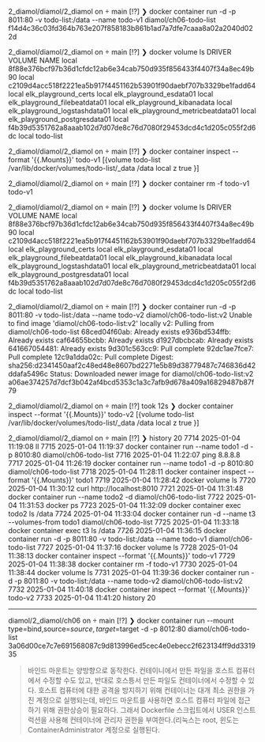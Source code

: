 2_diamol/diamol/2_diamol on  main [!?] ❯ docker container run -d -p 8011:80 -v todo-list:/data --name todo-v1 diamol/ch06-todo-list
f14d4c36c03fd364b763e207f858183b861b1ad7a7dfe7caaa8a02a2040d022d

2_diamol/diamol/2_diamol on  main [!?] ❯ docker volume ls
DRIVER    VOLUME NAME
local     8f88e376bcf97b36d1cfdc12ab6e34cab750d935f856433f4407f34a8ec49b90
local     c2109d4acc518f2221ea5b917f4451162b53901f90daebf707b3329be1fadd64
local     elk_playground_certs
local     elk_playground_esdata01
local     elk_playground_filebeatdata01
local     elk_playground_kibanadata
local     elk_playground_logstashdata01
local     elk_playground_metricbeatdata01
local     elk_playground_postgresdata01
local     f4b39d5351762a8aaab102d7d07de8c76d7080f29453dcd4c1d205c055f2d6dc
local     todo-list

2_diamol/diamol/2_diamol on  main [!?] ❯ docker container inspect --format '{{.Mounts}}' todo-v1
[{volume todo-list /var/lib/docker/volumes/todo-list/_data /data local z true }]

2_diamol/diamol/2_diamol on  main [!?] ❯ docker container rm -f todo-v1
todo-v1

2_diamol/diamol/2_diamol on  main [!?] ❯ docker volume ls
DRIVER    VOLUME NAME
local     8f88e376bcf97b36d1cfdc12ab6e34cab750d935f856433f4407f34a8ec49b90
local     c2109d4acc518f2221ea5b917f4451162b53901f90daebf707b3329be1fadd64
local     elk_playground_certs
local     elk_playground_esdata01
local     elk_playground_filebeatdata01
local     elk_playground_kibanadata
local     elk_playground_logstashdata01
local     elk_playground_metricbeatdata01
local     elk_playground_postgresdata01
local     f4b39d5351762a8aaab102d7d07de8c76d7080f29453dcd4c1d205c055f2d6dc
local     todo-list

2_diamol/diamol/2_diamol on  main [!?] ❯ docker container run -d -p 8011:80 -v todo-list:/data --name todo-v2 diamol/ch06-todo-list:v2
Unable to find image 'diamol/ch06-todo-list:v2' locally
v2: Pulling from diamol/ch06-todo-list
68ced04f60ab: Already exists
e936bd534ffb: Already exists
caf64655bcbb: Already exists
d1927dbcbcab: Already exists
641667054481: Already exists
9d301c563cc9: Pull complete
92dc1ae7fce7: Pull complete
12c9a1dda02c: Pull complete
Digest: sha256:d2341450aaf2c48ed48e8607bd2271e5b89d38779487c746836d42ddafa5496c
Status: Downloaded newer image for diamol/ch06-todo-list:v2
a06ae374257d7dcf3b042af4bcd5353c1a3c7afb9d678a409a16829487b87f79

2_diamol/diamol/2_diamol on  main [!?] took 12s ❯ docker container inspect --format '{{.Mounts}}' todo-v2
[{volume todo-list /var/lib/docker/volumes/todo-list/_data /data local z true }]

2_diamol/diamol/2_diamol on  main [!?] ❯ history 20
 7714  2025-01-04 11:19:08 ll
 7715  2025-01-04 11:19:37 docker container run --name todo1 -d -p 8010:80 diamol/ch06-todo-list
 7716  2025-01-04 11:22:07 ping 8.8.8.8
 7717  2025-01-04 11:26:19 docker container run --name todo1 -d -p 8010:80 diamol/ch06-todo-list
 7718  2025-01-04 11:28:11 docker container inspect --format '{{.Mounts}}' todo1
 7719  2025-01-04 11:28:42 docker volume ls
 7720  2025-01-04 11:30:12 curl http://localhost:8010
 7721  2025-01-04 11:31:48 docker container run --name todo2 -d  diamol/ch06-todo-list
 7722  2025-01-04 11:31:53 docker ps
 7723  2025-01-04 11:32:09 docker container exec todo2 ls /data
 7724  2025-01-04 11:33:04 docker container run -d --name t3 --volumes-from todo1 diamol/ch06-todo-list
 7725  2025-01-04 11:33:18 docker container exec t3 ls /data
 7726  2025-01-04 11:36:15 docker container run -d -p 8011:80 -v todo-list:/data --name todo-v1 diamol/ch06-todo-list
 7727  2025-01-04 11:37:16 docker volume ls
 7728  2025-01-04 11:38:13 docker container inspect --format '{{.Mounts}}' todo-v1
 7729  2025-01-04 11:38:38 docker container rm -f todo-v1
 7730  2025-01-04 11:38:44 docker volume ls
 7731  2025-01-04 11:39:36 docker container run -d -p 8011:80 -v todo-list:/data --name todo-v2 diamol/ch06-todo-list:v2
 7732  2025-01-04 11:40:18 docker container inspect --format '{{.Mounts}}' todo-v2
 7733  2025-01-04 11:41:20 history 20

---

diamol/2_diamol/ch06 on  main [!?] ❯ docker container run --mount type=bind,source=$source,target=$target -d -p 8012:80 diamol/ch06-todo-list
3a06d00ce7c7e691568087c9d813996ed5cec4e0ebecc2f623134ff9dd331935

> 바인드 마운트는 양방향으로 동작한다. 컨테이니에서 만든 파일을 호스트 컴퓨터에서 수정할 수도 있고, 반대로 호스틍서 만든 파일도 컨테이너에서 수정할 수 있다.
> 호스트 컴퓨터에 대한 공격을 방지하기 위해 컨테이너는 대개 최소 권한을 가진 계정으로 실행되는데, 바인드 마운트를 사용하면 호스트 컴퓨터 파일에 접근하기 위해 권한상승이 필요하다.
> 그래서 Dockerfile 스크립트에서 USER 인스트럭션을 사용해 컨테이너에 관리자 권한을 부여한다.(리눅스는 root, 윈도는 ContainerAdministrator 계정으로 실행된다.
